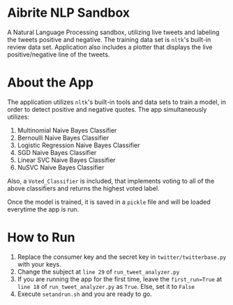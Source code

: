# Aibrite NLP Sandbox
A Natural Language Processing sandbox, utilizing live tweets and labeling the tweets positive and negative.
The training data set is `nltk`'s built-in review data set.
Application also includes a plotter that displays the live positive/negative line of the tweets.

# About the App
The application utilizes `nltk`'s built-in tools and data sets to train a model, in order to detect positive and negative quotes.
The app simultaneously utilizes:
1. Multinomial Naive Bayes Classifier
2. Bernoulli Naive Bayes Classifier
3. Logistic Regression Naive Bayes Classifier
4. SGD Naive Bayes Classifier
5. Linear SVC Naive Bayes Classifier
6. NuSVC Naive Bayes Classifier

Also, a `Voted_Classifier` is included, that implements voting to all of the above classifiers and returns the highest voted label.

Once the model is trained, it is saved in a `pickle` file and will be loaded everytime the app is run.

# How to Run
1. Replace the consumer key and the secret key in `twitter/twitterbase.py` with your keys.
2. Change the subject at `line 29` of `run_tweet_analyzer.py`
3. If you are running the app for the first time, leave the `first_run=True` at `line 18` of `run_tweet_analyzer.py` as `True`. Else, set it to `False`
3. Execute `setandrun.sh` and you are ready to go.